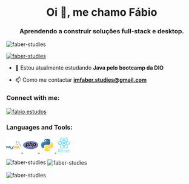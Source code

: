 <h1 align="center">Oi 👋, me chamo Fábio</h1>
<h3 align="center">Aprendendo a construir soluções full-stack e desktop.</h3>

<p align="left"> <img src="https://komarev.com/ghpvc/?username=faber-studies&label=Profile%20views&color=0e75b6&style=flat" alt="faber-studies" /> </p>

<p align="left"> <a href="https://github.com/ryo-ma/github-profile-trophy"><img src="https://github-profile-trophy.vercel.app/?username=faber-studies" alt="faber-studies" /></a> </p>

- 🌱 Estou atualmente estudando **Java pelo bootcamp da DIO**

- 📫 Como me contactar **imfaber.studies@gmail.com**

<h3 align="left">Connect with me:</h3>
<p align="left">
<a href="https://instagram.com/fabio.estudos" target="blank"><img align="center" src="https://raw.githubusercontent.com/rahuldkjain/github-profile-readme-generator/master/src/images/icons/Social/instagram.svg" alt="fabio.estudos" height="30" width="40" /></a>
</p>

<h3 align="left">Languages and Tools:</h3>
<p align="left"> <a href="https://www.mysql.com/" target="_blank" rel="noreferrer"> <img src="https://raw.githubusercontent.com/devicons/devicon/master/icons/mysql/mysql-original-wordmark.svg" alt="mysql" width="40" height="40"/> </a> <a href="https://www.php.net" target="_blank" rel="noreferrer"> <img src="https://raw.githubusercontent.com/devicons/devicon/master/icons/php/php-original.svg" alt="php" width="40" height="40"/> </a> <a href="https://www.python.org" target="_blank" rel="noreferrer"> <img src="https://raw.githubusercontent.com/devicons/devicon/master/icons/python/python-original.svg" alt="python" width="40" height="40"/> </a> <a href="https://reactjs.org/" target="_blank" rel="noreferrer"> <img src="https://raw.githubusercontent.com/devicons/devicon/master/icons/react/react-original-wordmark.svg" alt="react" width="40" height="40"/> </a> </p>

<p><img align="left" src="https://github-readme-stats.vercel.app/api/top-langs?username=faber-studies&show_icons=true&locale=en&layout=compact" alt="faber-studies" /></p>

<p>&nbsp;<img align="center" src="https://github-readme-stats.vercel.app/api?username=faber-studies&show_icons=true&locale=en" alt="faber-studies" /></p>

<p><img align="center" src="https://github-readme-streak-stats.herokuapp.com/?user=faber-studies&" alt="faber-studies" /></p>
